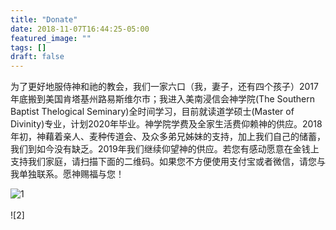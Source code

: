 ```yaml
---
title: "Donate"
date: 2018-11-07T16:44:25-05:00
featured_image: ""
tags: []
draft: false
---
```


为了更好地服侍神和祂的教会，我们一家六口（我，妻子，还有四个孩子）2017年底搬到美国肯塔基州路易斯维尔市；我进入美南浸信会神学院(The Southern Baptist Thelogical Seminary)全时间学习，目前就读道学硕士(Master of Divinity)专业，计划2020年毕业。神学院学费及全家生活费仰赖神的供应。2018年初，神藉着亲人、麦种传道会、及众多弟兄姊妹的支持，加上我们自己的储蓄，我们到如今没有缺乏。2019年我们继续仰望神的供应。若您有感动愿意在金钱上支持我们家庭，请扫描下面的二维码。如果您不方便使用支付宝或者微信，请您与我单独联系。愿神赐福与您！

![1]
<br><br>
![2]

[1]: 
/images/wechat.jpg

[1]: 
/images/alipay.jpg